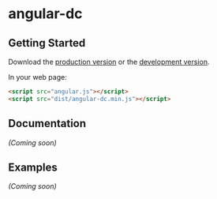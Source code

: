 # angular-dc



## Getting Started

Download the [production version][min] or the [development version][max].

[min]: https://raw.github.com/TomNeyland/jquery-angular-dc/master/dist/angular-angular-dc.min.js
[max]: https://raw.github.com/TomNeyland/jquery-angular-dc/master/dist/angular-angular-dc.js

In your web page:

```html
<script src="angular.js"></script>
<script src="dist/angular-dc.min.js"></script>
```

## Documentation
_(Coming soon)_

## Examples
_(Coming soon)_

